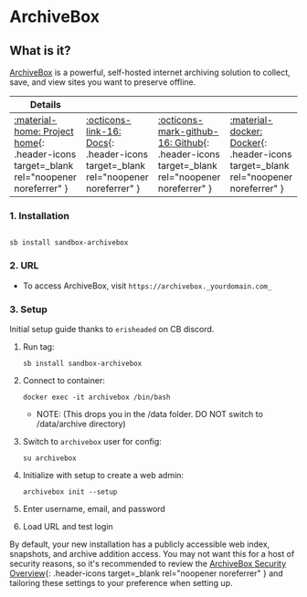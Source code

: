 # ArchiveBox

## What is it?

[ArchiveBox](https://github.com/ArchiveBox/ArchiveBox) is a powerful, self-hosted internet archiving solution to collect, save, and view sites you want to preserve offline.

| Details     |             |             |             |
|-------------|-------------|-------------|-------------|
| [:material-home: Project home](https://github.com/ArchiveBox/ArchiveBox){: .header-icons target=_blank rel="noopener noreferrer" } | [:octicons-link-16: Docs](https://github.com/ArchiveBox/ArchiveBox/wiki){: .header-icons target=_blank rel="noopener noreferrer" } | [:octicons-mark-github-16: Github](https://github.com/ArchiveBox/ArchiveBox){: .header-icons target=_blank rel="noopener noreferrer" } | [:material-docker: Docker](https://hub.docker.com/r/archivebox/archivebox){: .header-icons target=_blank rel="noopener noreferrer" }|

### 1. Installation

``` shell

sb install sandbox-archivebox

```

### 2. URL

- To access ArchiveBox, visit `https://archivebox._yourdomain.com_`

### 3. Setup

Initial setup guide thanks to `erisheaded` on CB discord.

1. Run tag:

    ``` { .shell }
    sb install sandbox-archivebox
    ```

2. Connect to container:

   ``` { .shell }
   docker exec -it archivebox /bin/bash
   ```

   - NOTE: (This drops you in the /data folder. DO NOT switch to /data/archive directory)
3. Switch to `archivebox` user for config:

   ``` { .shell }
   su archivebox
   ```

4. Initialize with setup to create a web admin:

   ``` { .shell }
   archivebox init --setup
   ```

5. Enter username, email, and password
6. Load URL and test login

By default, your new installation has a publicly accessible web index, snapshots, and archive addition access. You may not want this for a host of security reasons, so it's recommended to review the [ArchiveBox Security Overview](https://docs.archivebox.io/en/latest/Security-Overview.html){: .header-icons target=_blank rel="noopener noreferrer" } and tailoring these settings to your preference when setting up.
